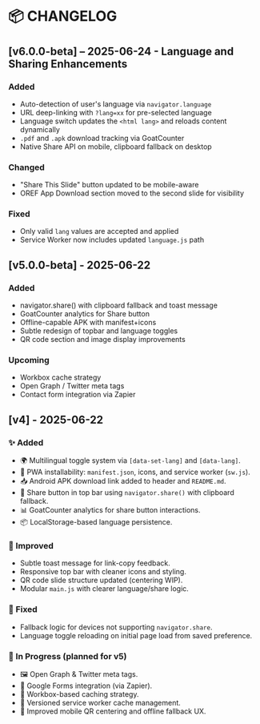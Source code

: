 # 📦 CHANGELOG

## [v6.0.0-beta] – 2025-06-24 - Language and Sharing Enhancements

### Added
- Auto-detection of user's language via `navigator.language`
- URL deep-linking with `?lang=xx` for pre-selected language
- Language switch updates the `<html lang>` and reloads content dynamically
- `.pdf` and `.apk` download tracking via GoatCounter
- Native Share API on mobile, clipboard fallback on desktop

### Changed
- "Share This Slide" button updated to be mobile-aware
- OREF App Download section moved to the second slide for visibility

### Fixed
- Only valid `lang` values are accepted and applied
- Service Worker now includes updated `language.js` path


## [v5.0.0-beta] - 2025-06-22
### Added
- navigator.share() with clipboard fallback and toast message
- GoatCounter analytics for Share button
- Offline-capable APK with manifest+icons
- Subtle redesign of topbar and language toggles
- QR code section and image display improvements

### Upcoming
- Workbox cache strategy
- Open Graph / Twitter meta tags
- Contact form integration via Zapier

## [v4] - 2025-06-22

### ✨ Added
- 🌍 Multilingual toggle system via `[data-set-lang]` and `[data-lang]`.
- 📲 PWA installability: `manifest.json`, icons, and service worker (`sw.js`).
- 📥 Android APK download link added to header and `README.md`.
- 🔗 Share button in top bar using `navigator.share()` with clipboard fallback.
- 📊 GoatCounter analytics for share button interactions.
- 📦 LocalStorage-based language persistence.

### 💄 Improved
- Subtle toast message for link-copy feedback.
- Responsive top bar with cleaner icons and styling.
- QR code slide structure updated (centering WIP).
- Modular `main.js` with clearer language/share logic.

### 🐞 Fixed
- Fallback logic for devices not supporting `navigator.share`.
- Language toggle reloading on initial page load from saved preference.

### 🧪 In Progress (planned for v5)
- 🖼 Open Graph & Twitter meta tags.
- 📨 Google Forms integration (via Zapier).
- 🧱 Workbox-based caching strategy.
- 🔁 Versioned service worker cache management.
- 📱 Improved mobile QR centering and offline fallback UX.
